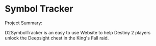 # Symbol Tracker

Project Summary:

D2SymbolTracker is an easy to use Website to help Destiny 2 players unlock the Deepsight chest in the King's Fall raid.
